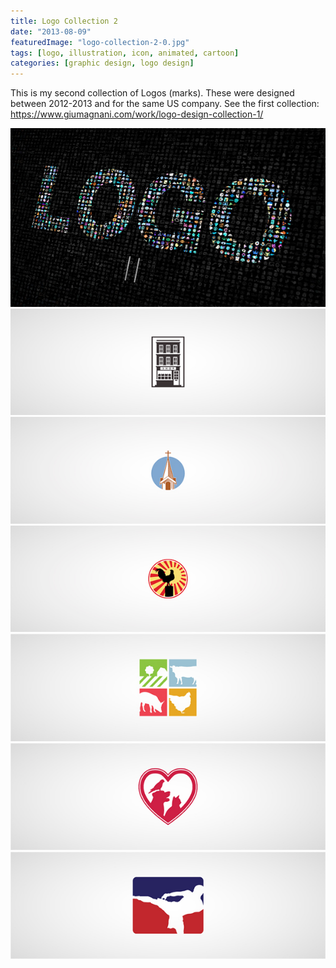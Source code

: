 ```yaml
---
title: Logo Collection 2
date: "2013-08-09"
featuredImage: "logo-collection-2-0.jpg"
tags: [logo, illustration, icon, animated, cartoon]
categories: [graphic design, logo design]
---
```


This is my second collection of Logos (marks). These were designed between 2012-2013 and for the same US company.
See the first collection: https://www.giumagnani.com/work/logo-design-collection-1/

![Logo Collection 2](logo-collection-2-0.jpg)
![Logo Collection 2](logo-collection-2-1.jpg)
![Logo Collection 2](logo-collection-2-2.jpg)
![Logo Collection 2](logo-collection-2-3.jpg)
![Logo Collection 2](logo-collection-2-4.jpg)
![Logo Collection 2](logo-collection-2-5.jpg)
![Logo Collection 2](logo-collection-2-6.jpg)
